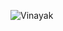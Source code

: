![Vinayak](https://user-images.githubusercontent.com/85034333/131249332-2e1bda95-50fb-43ba-93d5-d43c8128f92f.jpg)
